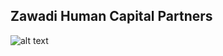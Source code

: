 ## Zawadi Human Capital Partners


![alt text](https://raw.githubusercontent.com/willcofer555/Zawadi_HCP/images/github_home.png)

